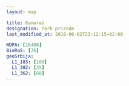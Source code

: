 ```yaml
---
layout: map

title: Kamaraš
designation: Park prirode
last_modified_at: 2018-06-02T23:12:15+02:00

WDPA: [16408]
BioRaS: [76]
geoSrbija:
  L1_183: [108]
  L1_302: [35]
  L1_362: [68]
---
```

